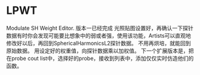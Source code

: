 # LPWT
Modulate SH Weight Editor. 版本一已经完成 光照贴图设置好，再确认一下探针数据有时你会发现可能要比想象中的弱或者强，使用该功能，Artists可以直观地修改好以后，再回到SphericalHarmonicsL2探针数据。 不用再烘培，就能回到原始数据。 用设定好的权重值，向探针数据乘以加权值。 下一个扩展版本是，把在probe cout list中，选择好的probe，接收到列表中，添加仅仅实时仿造他们的函数。

